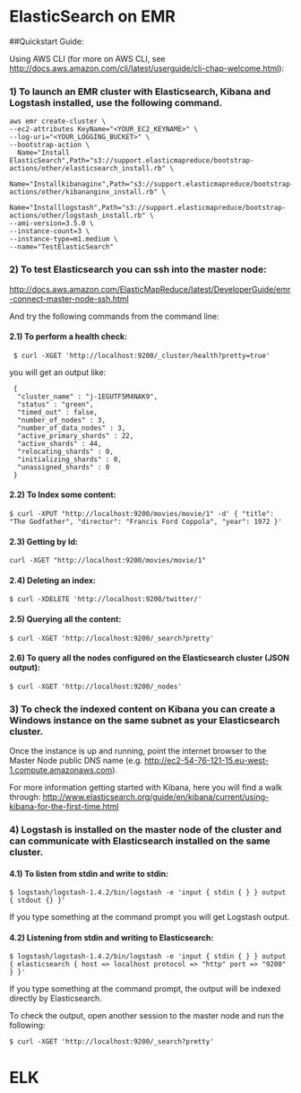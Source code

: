 
ElasticSearch on EMR
=====================

##Quickstart Guide:

Using AWS CLI (for more on AWS CLI, see http://docs.aws.amazon.com/cli/latest/userguide/cli-chap-welcome.html):

### 1) To launch an EMR cluster with Elasticsearch, Kibana and Logstash installed, use the following command.

```
aws emr create-cluster \
--ec2-attributes KeyName="<YOUR_EC2_KEYNAME>" \
--log-uri="<YOUR_LOGGING_BUCKET>" \
--bootstrap-action \
  Name="Install ElasticSearch",Path="s3://support.elasticmapreduce/bootstrap-actions/other/elasticsearch_install.rb" \
  Name="Installkibanaginx",Path="s3://support.elasticmapreduce/bootstrap-actions/other/kibananginx_install.rb" \
  Name="Installlogstash",Path="s3://support.elasticmapreduce/bootstrap-actions/other/logstash_install.rb" \
--ami-version=3.5.0 \
--instance-count=3 \
--instance-type=m1.medium \
--name="TestElasticSearch" 
```

### 2) To test Elasticsearch you can ssh into the master node: 
http://docs.aws.amazon.com/ElasticMapReduce/latest/DeveloperGuide/emr-connect-master-node-ssh.html

And try the following commands from the command line:

#### 2.1) To perform a health check: 

```
 $ curl -XGET 'http://localhost:9200/_cluster/health?pretty=true'
```
you will get an output like:

```
 {
  "cluster_name" : "j-1EGUTF5M4NAK9",
  "status" : "green",
  "timed_out" : false,
  "number_of_nodes" : 3,
  "number_of_data_nodes" : 3,
  "active_primary_shards" : 22,
  "active_shards" : 44,
  "relocating_shards" : 0,
  "initializing_shards" : 0,
  "unassigned_shards" : 0
 }
```

#### 2.2) To Index some content: 

```
$ curl -XPUT "http://localhost:9200/movies/movie/1" -d' { "title": "The Godfather", "director": "Francis Ford Coppola", "year": 1972 }'
```

#### 2.3) Getting by Id: 

```
curl -XGET "http://localhost:9200/movies/movie/1"
```

#### 2.4) Deleting an index:

```
$ curl -XDELETE 'http://localhost:9200/twitter/'
```

#### 2.5) Querying all the content: 

```
$ curl -XGET 'http://localhost:9200/_search?pretty'
```

#### 2.6) To query all the nodes configured on the Elasticsearch cluster (JSON output):

```
$ curl -XGET 'http://localhost:9200/_nodes'
```

### 3) To check the indexed content on Kibana you can create a Windows instance on the same subnet as your Elasticsearch cluster. 

Once the instance is up and running, point the internet browser to the Master Node public DNS name (e.g. http://ec2-54-76-121-15.eu-west-1.compute.amazonaws.com).

For more information getting started with Kibana, here you will find a walk through: http://www.elasticsearch.org/guide/en/kibana/current/using-kibana-for-the-first-time.html

### 4) Logstash is installed on the master node of the cluster and can communicate with Elasticsearch installed on the same cluster.

#### 4.1)  To listen from stdin and write to stdin:

```
$ logstash/logstash-1.4.2/bin/logstash -e 'input { stdin { } } output { stdout {} }'
```
If you type something at the command prompt you will get Logstash output.


#### 4.2) Listening from stdin and writing to Elasticsearch:

```
$ logstash/logstash-1.4.2/bin/logstash -e 'input { stdin { } } output { elasticsearch { host => localhost protocol => "http" port => "9200" } }'
```
If you type something at the command prompt, the output will be indexed directly by Elasticsearch.

To check the output, open another session to the master node and run the following:

```
$ curl -XGET 'http://localhost:9200/_search?pretty'
```
# ELK
